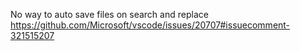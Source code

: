 No way to auto save files on search and replace https://github.com/Microsoft/vscode/issues/20707#issuecomment-321515207
